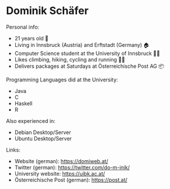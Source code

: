 # Dominik Schäfer

Personal info:
- 21 years old 👨
- Living in Innsbruck (Austria) and Erftstadt (Germany) 🏠
- Computer Science student at the University of Innsbruck 👨‍🎓
- Likes climbing, hiking, cycling and running 🧗‍♂️
- Delivers packages at Saturdays at Österreichische Post AG 📦

Programming Languages did at the University:
- Java
- C
- Haskell
- R

Also experienced in:
- Debian Desktop/Server
- Ubuntu Desktop/Server

Links:
- Website (german): https://domiweb.at/
- Twitter (german): https://twitter.com/do-m-inik/
- University website: https://uibk.ac.at/
- Österreichische Post (german): https://post.at/ 
